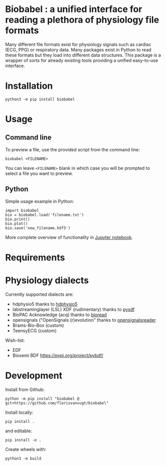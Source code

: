 

# Biobabel : a unified interface for reading a plethora of physiology file formats

Many different file formats exist for physiology signals such as cardiac (ECG, PPG) or respiratory data. Many packages exist in Python to read these formats but they load into different data structures. This package is a wrapper of sorts for already existing tools providing a unified easy-to-use interface.



# Installation

```
python3 -m pip install biobabel
```

# Usage


## Command line
To preview a file, use the provided script from the command line:

```
biobabel <FILENAME>
```

You can leave `<FILENAME>` blank in which case you will be prompted to select a file you want to preview.


## Python
Simple usage example in Python:

```
import biobabel
bio = biobabel.load('filename.txt')
bio.print()
bio.plot()
bio.save('new_filename.hdf5')
```

More complete overview of functionality in [Jupyter notebook](https://github.com/florisvanvugt/biobabel/blob/main/tests/Usage.ipynb).


# Requirements


# Physiology dialects

Currently supported dialects are:
* hdphysio5 thanks to [hdphysio5](https://github.com/florisvanvugt/hdphysio5)
* labstreaminglayer (LSL) XDF (rudimentary) thanks to [pyxdf](https://pypi.org/project/pyxdf/)
* BioPAC Acknowledge (acq) thanks to [bioread](https://pypi.org/project/bioread/)
* opensignals ("OpenSignals (r)evolution" thanks to [opensignalsreader](https://github.com/PGomes92/opensignalsreader)
* Brams-Bio-Box (custom)
* TeensyECG (custom)

Wish-list:
* EDF
* Biosemi BDF https://pypi.org/project/pybdf/


# Development

Install from Github:

```
python -m pip install "biobabel @ git+https://github.com/florisvanvugt/biobabel"
```


Install locally:

```
pip install .
```

and editable:

```
pip install -e .
```



Create wheels with:

```
python3 -m build
```


